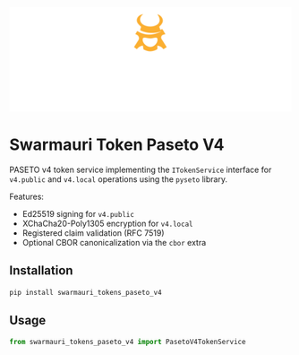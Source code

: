 <!-- Dark OS/GitHub theme → show LIGHT PNG; Light → show DARK PNG -->
<picture>
  <source media="(prefers-color-scheme: dark)"  srcset="../../../assets/swarmauri_brand_frag_light.png">
  <source media="(prefers-color-scheme: light)" srcset="../../../assets/swarmauri_brand_frag_dark.png">
  <!-- Fallback below (see #2) -->
  <img alt="Project logo" src="../../../assets/swarmauri_brand_frag_dark.png" width="640">
</picture>


# Swarmauri Token Paseto V4

PASETO v4 token service implementing the `ITokenService` interface for
`v4.public` and `v4.local` operations using the `pyseto` library.

Features:
- Ed25519 signing for `v4.public`
- XChaCha20-Poly1305 encryption for `v4.local`
- Registered claim validation (RFC 7519)
- Optional CBOR canonicalization via the `cbor` extra

## Installation

```bash
pip install swarmauri_tokens_paseto_v4
```

## Usage

```python
from swarmauri_tokens_paseto_v4 import PasetoV4TokenService
```
